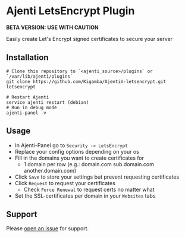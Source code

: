 # Ajenti LetsEncrypt Plugin

**BETA VERSION: USE WITH CAUTION**

Easily create Let's Encrypt signed certificates to secure your server

## Installation

```
# Clone this repository to `<ajenti_source>/plugins` or `/var/lib/ajenti/plugins`
git clone https://github.com/Kigamba/AjentiV-letsencrypt.git letsencrypt

# Restart Ajenti
service ajenti restart (debian)
# Run in debug mode
ajenti-panel -v
```

## Usage

* In Ajenti-Panel go to `Security -> LetsEncrypt`
* Replace your config options depending on your os
* Fill in the domains you want to create certificates for
  * 1 domain per row (e.g.: domain.com sub.domain.com another.domain.com)
* Click `Save` to store your settings but prevent requesting certificates
* Click `Request` to request your certificates
  * Check `Force Renewal` to request certs no matter what
* Set the SSL-certificates per domain in your `Websites` tabs

## Support

Please [open an issue](https://github.com/herooutoftime/ajenti-letsencrypt/issues/new) for support.
